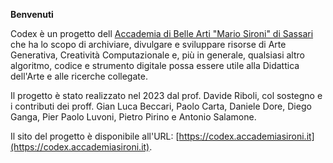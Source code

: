 __Benvenuti__

Codex è un progetto dell [Accademia di Belle Arti "Mario Sironi" di Sassari](http://accademiasironi.it) che ha lo scopo di archiviare, divulgare e sviluppare risorse di Arte Generativa, Creatività Computazionale e, più in generale, qualsiasi altro algoritmo, codice e strumento digitale possa essere utile alla Didattica dell'Arte e alle ricerche collegate.

Il progetto è stato realizzato nel 2023 dal prof. Davide Riboli, col sostegno e i contributi dei proff. Gian Luca Beccari, Paolo Carta, Daniele Dore, Diego Ganga, Pier Paolo Luvoni, Pietro Pirino e Antonio Salamone.

Il sito del progetto è disponibile all'URL: [https://codex.accademiasironi.it](https://codex.accademiasironi.it).
